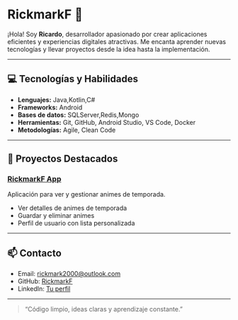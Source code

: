 # RickmarkF 🚀

¡Hola! Soy **Ricardo**, desarrollador apasionado por crear aplicaciones eficientes y experiencias digitales atractivas. Me encanta aprender nuevas tecnologías y llevar proyectos desde la idea hasta la implementación.

---

## 💻 Tecnologías y Habilidades

- **Lenguajes:** Java,Kotlin,C#
- **Frameworks:** Android
- **Bases de datos:** SQLServer,Redis,Mongo
- **Herramientas:** Git, GitHub, Android Studio, VS Code, Docker
- **Metodologías:** Agile, Clean Code

---

## 📂 Proyectos Destacados

### [RickmarkF App](https://github.com/RickmarkF/RickmarkF)
Aplicación para ver y gestionar animes de temporada.  
- Ver detalles de animes de temporada  
- Guardar y eliminar animes  
- Perfil de usuario con lista personalizada  

---

## 📫 Contacto

- Email: rickmark2000@outlook.com
- GitHub: [RickmarkF](https://github.com/RickmarkF)  
- LinkedIn: [Tu perfil](www.linkedin.com/in/ricardo-sánchez-fernández-aa0b97254)

---

> “Código limpio, ideas claras y aprendizaje constante.”
